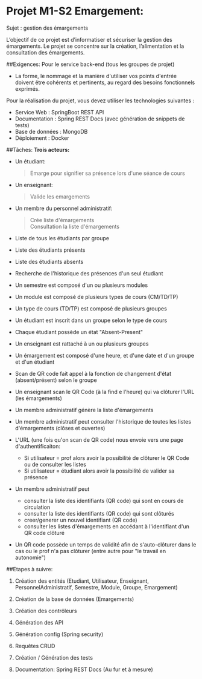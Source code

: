# Projet M1-S2 Emargement:
Sujet : gestion des émargements

L’objectif de ce projet est d’informatiser et sécuriser la gestion des émargements. Le projet se concentre sur la création, l’alimentation et la consultation des émargements.

##Exigences:
Pour le service back-end (tous les groupes de projet)
- La forme, le nommage et la manière d'utiliser vos points d'entrée doivent être cohérents et pertinents, au regard des besoins fonctionnels exprimés.

Pour la réalisation du projet, vous devez utiliser les technologies suivantes :
- Service Web : SpringBoot REST API 
- Documentation : Spring REST Docs (avec génération de snippets de tests)
- Base de données : MongoDB 
- Déploiement : Docker

##Tâches:
**Trois acteurs:**
- Un étudiant:
    > Emarge pour signifier sa présence lors d'une séance de cours
- Un enseignant:
    > Valide les emargements
- Un membre du personnel administratif:
    > Crée liste d'émargements
<br/> Consultation la liste d'émargements 

- Liste de tous les étudiants par groupe
- Liste des étudiants présents
- Liste des étudiants absents
- Recherche de l'historique des présences d'un seul étudiant
- Un semestre est composé d'un ou plusieurs modules
- Un module est composé de plusieurs types de cours (CM/TD/TP)
- Un type de cours (TD/TP) est composé de plusieurs groupes
- Un étudiant est inscrit dans un groupe selon le type de cours
- Chaque étudiant possède un état "Absent-Present"
- Un enseignant est rattaché à un ou plusieurs groupes
- Un émargement est composé d'une heure, et d'une date et d'un groupe et d'un étudiant
- Scan de QR code fait appel à la fonction de changement d'état (absent/présent) selon le groupe
- Un enseignant scan le QR Code (à la find e l'heure) qui va clôturer l'URL (les émargements)
- Un membre administratif génère la liste d'émargements
- Un membre administratif peut consulter l'historique de toutes les listes d'émargements (clôses et ouvertes)
- L'URL (une fois qu'on scan de QR code) nous envoie vers une page d'authentificaiton:
  - Si utilisateur = prof alors avoir la possibilité de clôturer le QR Code ou de consulter les listes
  - Si utilisateur = étudiant alors avoir la possibilité de valider sa présence
- Un membre administratif peut
  - consulter la liste des identifiants (QR code) qui sont en cours de circulation 
  - consulter la liste des identifiants (QR code) qui sont clôturés
  - creer/generer un nouvel identifiant (QR code)
  - consulter les listes d'émargements en accédant à l'identifiant d'un QR code clôturé
- Un QR code possède un temps de validité afin de s'auto-clôturer dans le cas ou le prof n'a pas clôturer (entre autre pour "le travail en autonomie")

##Etapes à suivre:
1. Création des entités (Etudiant, Utilisateur, Enseignant, PersonnelAdministratif, Semestre, Module, Groupe, Emargement)

2. Création de la base de données (Emargements)

3. Création des contrôleurs

4. Génération des API

5. Génération config (Spring security)

6. Requêtes CRUD

7. Création / Génération des tests

8. Documentation: Spring REST Docs (Au fur et à mesure)

